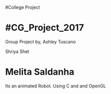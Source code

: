  #College Project
 
 
 
 #CG_Project_2017
 ==========================================
 Group Project by,
 Ashley Tuscano
 
 
 
 Shriya Shet
 
 
 
 Melita Saldanha
 ==========================================
 Its an animated Robot.
 Using C and and OpenGL
